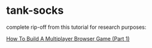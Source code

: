# tank-socks

complete rip-off from this tutorial for research purposes:

[How To Build A Multiplayer Browser Game (Part 1)](https://hackernoon.com/how-to-build-a-multiplayer-browser-game-4a793818c29b)
